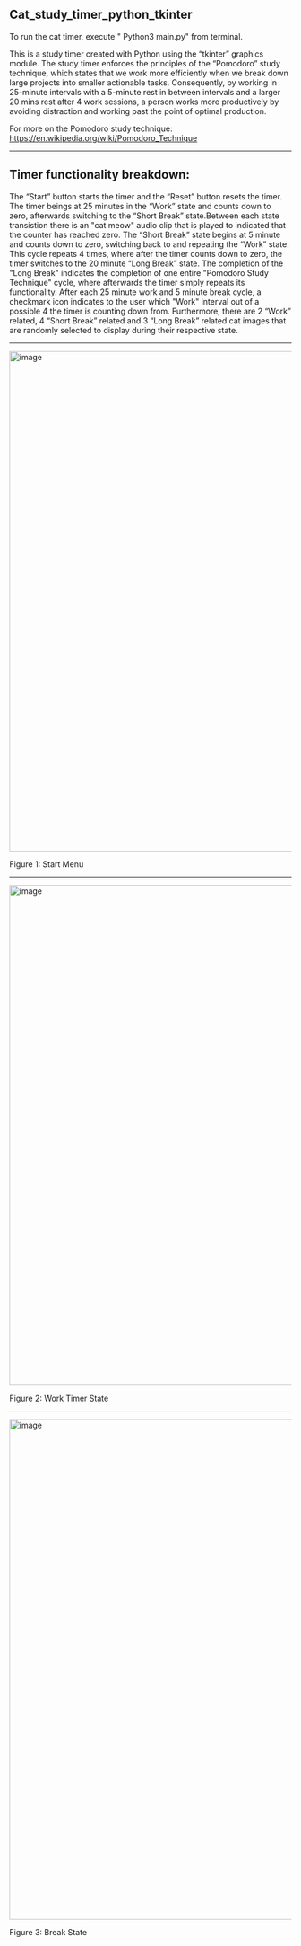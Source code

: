 ## Cat_study_timer_python_tkinter ##

To run the cat timer, execute " Python3 main.py" from terminal.

This is a study timer created with Python using the “tkinter” graphics module. The study timer enforces the principles of the “Pomodoro” study technique, 
which states that we work more efficiently when we break down large projects into smaller actionable tasks. Consequently, by working in 25-minute intervals
with a 5-minute rest in between intervals and a larger 20 mins rest after 4 work sessions, a person works more productively by avoiding distraction and 
working past the point of optimal production. 

For more on the Pomodoro study technique: https://en.wikipedia.org/wiki/Pomodoro_Technique

***

## Timer functionality breakdown: ##


The “Start” button starts the timer and the “Reset” button resets the timer. The timer beings at 25 minutes in the “Work” state and counts down to zero, afterwards switching to the “Short Break” state.Between each state transistion there is an "cat meow" audio clip that is played to indicated that the counter has reached zero. The “Short Break” state begins at 5 minute and counts down to zero, switching back to and repeating the “Work” state. This cycle repeats 4 times, where after the timer counts down to zero, the timer switches to the 20 minute “Long Break” state. The completion of the "Long Break"  indicates the completion of one entire "Pomodoro Study Technique" cycle, where afterwards the timer simply repeats its functionality. After each 25 minute work and 5 minute break cycle, a checkmark icon indicates to the user which "Work" interval out of a possible 4 the timer is counting down from. Furthermore, there are 2 “Work” related, 4 “Short Break” related and 3 “Long Break” related cat images that are randomly selected to display during their respective state.

***

<img width="891" alt="image" src="https://user-images.githubusercontent.com/76194492/179369668-b80056e0-ba6d-40bd-b3f0-facb98ce3638.png">

Figure 1: Start Menu

***


<img width="891" alt="image" src="https://user-images.githubusercontent.com/76194492/179369674-a95b31b6-6c43-4f16-ac72-437d91119139.png">

Figure 2: Work Timer State

***


<img width="891" alt="image" src="https://user-images.githubusercontent.com/76194492/179369745-dce5f354-6b3d-4377-9001-eeee751e7526.png">

Figure 3: Break State

